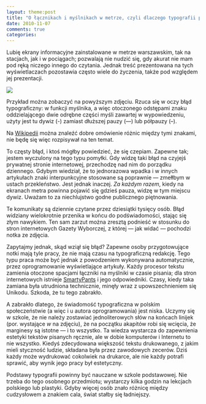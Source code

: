 ```yaml
---
layout: theme:post
title: "O łącznikach i myślnikach w metrze, czyli dlaczego typografii powinno się uczyć w szkołach"
date: 2010-11-07
comments: true
categories:
---
```


Lubię ekrany informacyjne zainstalowane w metrze warszawskim, tak na
stacjach, jak i w pociągach; pozwalają nie nudzić się, gdy akurat nie
mam pod ręką niczego innego do czytania. Jednak treść prezentowana na
tych wyświetlaczach pozostawia często wiele do życzenia, także pod
względem jej prezentacji.

<img src="/images/posts/metro.jpg">

Przykład można zobaczyć na powyższym zdjęciu. Rzuca się w oczy błąd
typograficzny: w funkcji myślnika, a więc otoczonego odstępami znaku
oddzielającego dwie odrębne części myśli zawartej w wypowiedzeniu,
użyty jest tu dywiz (-) zamiast dłuższej pauzy (—) lub półpauzy (–).

Na [Wikipedii] można znaleźć dobre omówienie różnic między tymi
znakami, nie będę się więc rozpisywał na ten temat.

To częsty błąd, i ktoś mógłby powiedzieć, że się czepiam. Zapewne tak;
jestem wyczulony na tego typu pomyłki. Gdy widzę taki błąd na czyjejś
prywatnej stronie internetowej, przechodzę nad nim do porządku
dziennego. Gdybym wiedział, że to jednorazowa wpadka i w innych
artykułach znaki interpunkcyjne stosowane są poprawnie — zmełłbym w
ustach przekleństwo. Jest jednak inaczej. _Za każdym razem_, kiedy na
ekranach metra powinna pojawić się gdzieś pauza, widzę w tym miejscu
dywiz. Uważam to za niechlujstwo godne publicznego piętnowania.

Te komunikaty są dziennie czytane przez dziesiątki tysięcy osób. Błąd
widziany wielokrotnie przenika w końcu do podświadomości, stając się
złym nawykiem. Ten sam zarzut można zresztą podnieść w stosunku do
stron internetowych Gazety Wyborczej, z której — jak widać — pochodzi
notka ze zdjęcia.

Zapytajmy jednak, skąd wziął się błąd? Zapewne osoby przygotowujące
notki mają tyle pracy, że nie mają czasu na typograficzną
redakcję. Tego typu praca może być jednak z powodzeniem wykonywana
automatycznie, przez oprogramowanie wyświetlające artykuły. Każdy
procesor tekstu zamienia otoczone spacjami łączniki na myślniki w
czasie pisania; dla stron internetowych istnieje [SmartyPants] i jego
odpowiedniki. Czasy, kiedy taka zamiana była utrudniona technicznie,
minęły wraz z upowszechnieniem się Unikodu. Szkoda, że tu tego
zabrakło.

A zabrakło dlatego, że świadomość typograficzna w polskim
społeczeństwie (a więc i u autora oprogramowania) jest niska. Uczymy
się w szkole, że nie należy zostawiać jednoliterowych słów na końcach
linijek (por. wystające _w_ na zdjęciu), że na początku akapitów robi
się wcięcia, że marginesy są istotne — i to wszystko. Ta wiedza
wystarcza do zapewnienia estetyki tekstów pisanych ręcznie, ale w
dobie komputerów i Internetu to nie wszystko. Kiedyś zdecydowana
większość tekstu drukowanego, z jakim mieli styczność ludzie, składana
była przez zawodowych zecerów. Dziś każdy może wydrukować cokolwiek na
drukarce, ale nie każdy potrafi sprawić, aby wynik jego pracy był
estetyczny.

Podstawy typografii powinny być nauczane w szkole podstawowej. Nie
trzeba do tego osobnego przedmiotu; wystarczy kilka godzin na lekcjach
polskiego lub plastyki. Gdyby więcej osób znało różnicę między
cudzysłowem a znakiem cala, świat stałby się ładniejszy.

 [SmartyPants]: http://daringfireball.net/projects/smartypants/
 [Wikipedii]: http://pl.wikipedia.org/wiki/Pauza_(znak_typograficzny)#Zastosowanie
 
